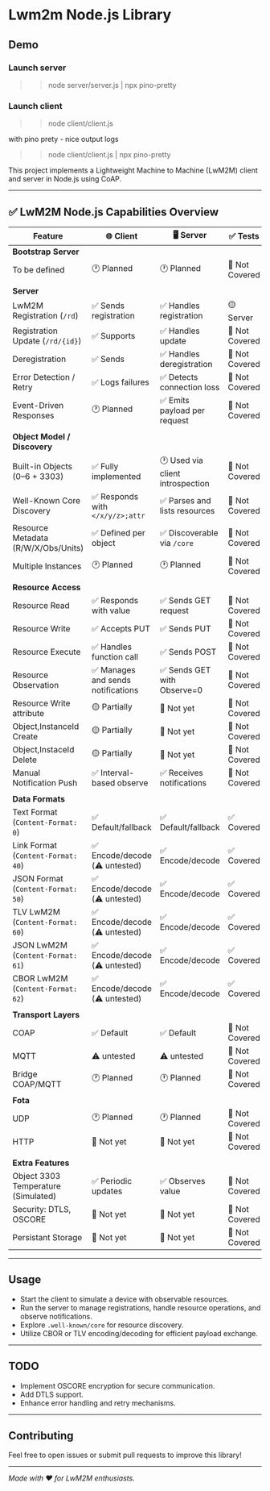 
# Lwm2m Node.js Library

## Demo

### Launch server

>> node server/server.js | npx pino-pretty

### Launch client

>> node client/client.js

with pino prety - nice output logs
>> node client/client.js | npx pino-pretty

This project implements a Lightweight Machine to Machine (LwM2M) client and server in Node.js using CoAP.

---

## ✅ LwM2M Node.js Capabilities Overview

| Feature                              | 🌐 Client                         | 🖥️ Server                           | ✅ Tests        |
|--------------------------------------|-----------------------------------|-------------------------------------|-----------------|
| **Bootstrap Server**                 |                                   |                                     |                 |
| To be defined                        | 🕐 Planned                        | 🕐 Planned                          | 🛑 Not Covered  |
|                                      |                                   |                                     |                 |
| **Server**                           |                                   |                                     |                 |
| LwM2M Registration (`/rd`)           | ✅ Sends registration             | ✅ Handles registration             | 🟡 Server	   |
| Registration Update (`/rd/{id}`)     | ✅ Supports                       | ✅ Handles update                   | 🛑 Not Covered  |
| Deregistration                       | ✅ Sends                          | ✅ Handles deregistration           | 🛑 Not Covered  |
| Error Detection / Retry              | ✅ Logs failures                  | ✅ Detects connection loss          | 🛑 Not Covered  |
| Event-Driven Responses               | 🕐 Planned                        | ✅ Emits payload per request        | 🛑 Not Covered  |
|                                      |                                   |                                     |                 |
| **Object Model / Discovery**         |                                   |                                     |                 |
| Built-in Objects (0–6 + 3303)        | ✅ Fully implemented              | 🕐 Used via client introspection    | 🛑 Not Covered  |
| Well-Known Core Discovery            | ✅ Responds with `</x/y/z>;attr`  | ✅ Parses and lists resources       | 🛑 Not Covered  |
| Resource Metadata (R/W/X/Obs/Units)  | ✅ Defined per object             | ✅ Discoverable via `/core`         | 🛑 Not Covered  |
| Multiple Instances                   | 🕐 Planned                        | 🕐 Planned                          | 🛑 Not Covered  |
|                                      |                                   |                                     |                 |
| **Resource Access**                  |                                   |                                     |                 |
| Resource Read                        | ✅ Responds with value            | ✅ Sends GET request                | 🛑 Not Covered  |
| Resource Write                       | ✅ Accepts PUT                    | ✅ Sends PUT                        | 🛑 Not Covered  |
| Resource Execute                     | ✅ Handles function call          | ✅ Sends POST                       | 🛑 Not Covered  |
| Resource Observation                 | ✅ Manages and sends notifications| ✅ Sends GET with Observe=0         | 🛑 Not Covered  |
| Resource Write attribute             | 🟡 Partially                      | 🛑 Not yet                          | 🛑 Not Covered  |
| Object,InstanceId Create             | 🟡 Partially                      | 🛑 Not yet                          | 🛑 Not Covered  |
| Object,InstaceId Delete              | 🟡 Partially                      | 🛑 Not yet                          | 🛑 Not Covered  |
| Manual Notification Push             | ✅ Interval-based observe         | ✅ Receives notifications           | 🛑 Not Covered  |
|                                      |                                   |                                     |                 |
| **Data Formats**                     |                                   |                                     |                 |
| Text Format (`Content-Format: 0`)    | ✅ Default/fallback               | ✅ Default/fallback                 | ✅ Covered      |
| Link Format (`Content-Format: 40`)   | ✅ Encode/decode (⚠️ untested)    | ✅ Encode/decode 			         | ✅ Covered      |
| JSON Format (`Content-Format: 50`)   | ✅ Encode/decode (⚠️ untested)    | ✅ Encode/decode 			         | ✅ Covered      |
| TLV LwM2M (`Content-Format: 60`)     | ✅ Encode/decode (⚠️ untested)    | ✅ Encode/decode                    | ✅ Covered      |
| JSON LwM2M (`Content-Format: 61`)    | ✅ Encode/decode (⚠️ untested)    | ✅ Encode/decode                    | ✅ Covered      |
| CBOR LwM2M (`Content-Format: 62`)    | ✅ Encode/decode (⚠️ untested)    | ✅ Encode/decode 			         | ✅ Covered      |
|                                      |                                   |                                     |                 |
| **Transport Layers**                 |                                   |                                     |                 |
| COAP                                 | ✅ Default                        | ✅ Default                          | 🛑 Not Covered  |
| MQTT                                 | ⚠️ untested                       | ⚠️ untested                         | 🛑 Not Covered  |
| Bridge COAP/MQTT                     | 🕐 Planned                        | 🕐 Planned                          | 🛑 Not Covered  |
|                                      |                                   |                                     |                 |
| **Fota**                             |                                   |                                     |                 |
| UDP                                  | 🕐 Planned                        | 🕐 Planned                          | 🛑 Not Covered  |
| HTTP                                 | 🛑 Not yet                        | 🛑 Not yet                          | 🛑 Not Covered  |
|                                      |                                   |                                     |                 |
| **Extra Features**                   |                                   |                                     |                 |
| Object 3303 Temperature (Simulated)  | ✅ Periodic updates               | ✅ Observes value                   | 🛑 Not Covered  |
| Security: DTLS, OSCORE               | 🛑 Not yet                        | 🛑 Not yet                          | 🛑 Not Covered  |
| Persistant Storage                   | 🛑 Not yet                        | 🛑 Not yet                          | 🛑 Not Covered  |


---

## Usage

- Start the client to simulate a device with observable resources.
- Run the server to manage registrations, handle resource operations, and observe notifications.
- Explore `.well-known/core` for resource discovery.
- Utilize CBOR or TLV encoding/decoding for efficient payload exchange.

---

## TODO

- Implement OSCORE encryption for secure communication.
- Add DTLS support.
- Enhance error handling and retry mechanisms.

---

## Contributing

Feel free to open issues or submit pull requests to improve this library!

---

*Made with ❤️ for LwM2M enthusiasts.*

